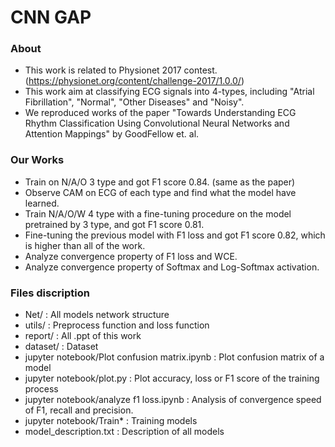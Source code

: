 # CNN GAP
### About
* This work is related to Physionet 2017 contest. (https://physionet.org/content/challenge-2017/1.0.0/)
* This work aim at classifying ECG signals into 4-types, including "Atrial Fibrillation", "Normal", "Other Diseases" and "Noisy".
* We reproduced works of the paper "Towards Understanding ECG Rhythm Classification Using Convolutional Neural Networks and Attention Mappings" by GoodFellow et. al.
### Our Works
* Train on N/A/O 3 type and got F1 score 0.84. (same as the paper)
* Observe CAM on ECG of each type and find what the model have learned.
* Train N/A/O/W 4 type with a fine-tuning procedure on the model pretrained by 3 type, and got F1 score 0.81.
* Fine-tuning the previous model with F1 loss and got F1 score 0.82, which is higher than all of the work.
* Analyze convergence property of F1 loss and WCE.
* Analyze convergence property of Softmax and Log-Softmax activation.

### Files discription
* Net/ : All models network structure
* utils/ : Preprocess function and loss function
* report/ : All .ppt of this work
* dataset/ : Dataset 
* jupyter notebook/Plot confusion matrix.ipynb : Plot confusion matrix of a model
* jupyter notebook/plot.py : Plot accuracy, loss or F1 score of the training process
* jupyter notebook/analyze f1 loss.ipynb : Analysis of convergence speed of F1, recall and precision.
* jupyter notebook/Train* : Training models
* model_description.txt : Description of all models